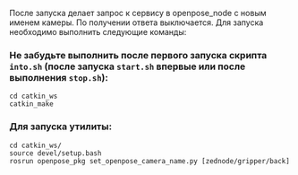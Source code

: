 После запуска делает запрос к сервису в openpose_node с новым именем камеры. По получении ответа выключается.
Для запуска необходимо выполнить следующие команды:

### Не забудьте выполнить после первого запуска скрипта ```into.sh``` (после запуска ```start.sh``` впервые или после выполнения ```stop.sh```):
```
cd catkin_ws
catkin_make
```

### Для запуска утилиты:
```
cd catkin_ws/
source devel/setup.bash
rosrun openpose_pkg set_openpose_camera_name.py [zednode/gripper/back]
```
